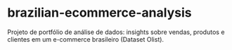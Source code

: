 # brazilian-ecommerce-analysis
Projeto de portfólio de análise de dados: insights sobre vendas, produtos e clientes em um e-commerce brasileiro (Dataset Olist).
